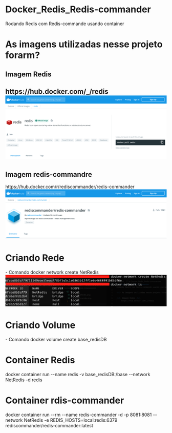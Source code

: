 # Docker_Redis_Redis-commander
Rodando Redis com Redis-commande usando container

<h1> As imagens utilizadas nesse projeto forarm? </h1>

<h2> Imagem Redis <h2>
    https://hub.docker.com/_/redis

<img src=./img/DockerHubRedis.png>


<h2> Imagem redis-commandre </h2>
    https://hub.docker.com/r/rediscommander/redis-commander

<img src=./img/redis-commander.png>

<h1> Criando Rede </h1>
    - Comando
        docker network create NetRedis

<img src=./img/network.png>

<h1> Criando Volume </h1>
    - Comando
        docker volume create base_redisDB

<h1> Container Redis </h1>
docker container run --name redis -v base_redisDB:/base --network NetRedis -d redis

<h1> Container rdis-commander </h1>
docker container run --rm --name redis-commander -d -p 8081:8081 --network NetRedis -e REDIS_HOSTS=local:redis:6379 rediscommander/redis-commander:latest



